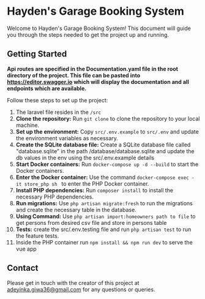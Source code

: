 <h1>Hayden's Garage Booking System</h1>

<p>Welcome to Hayden's Garage Booking System! This document will guide you through the steps needed to get the project up and running.</p>

<h2>Getting Started</h2>

<strong>Api routes  are specified in the Documentation.yaml file in the root directory of the project. This file can be pasted into https://editor.swagger.io which will display the documentation and all endpoints which are available.</strong>

<p>Follow these steps to set up the project:</p>

<ol>
    <li>The laravel file resides in the <code>/src</code></li>
    <li><strong>Clone the repository:</strong> Run <code>git clone</code> to clone the repository to your local machine.</li>
    <li><strong>Set up the environment:</strong> Copy <code>src/.env.example</code> to <code>src/.env</code> and update the environment variables as necessary.</li>
    <li><strong>Create the SQLite database file:</strong> Create a SQLite database file called "database.sqlite" in the path /database/database.sqlite and update the db values in the env using the src/.env.example details</li>
    <li><strong>Start Docker containers:</strong> Run <code>docker-compose up -d --build</code> to start the Docker containers.</li>
    <li><strong>Enter the Docker container:</strong> Use the command <code>docker-compose exec -it store_php sh </code> to enter the PHP Docker container.</li>
    <li><strong>Install PHP dependencies:</strong> Run <code>composer install</code> to install the necessary PHP dependencies.</li>
    <li><strong>Run migrations:</strong> Use <code>php artisan migrate:fresh</code> to run the migrations and create the necessary table in the database.</li>
    <li><strong>Using Command:</strong> Use <code>php artisan import:homeowners path to file</code> to get persons from desired csv file and store in persons table</li>
    <li><strong>Tests:</strong> create the src/.env.testing file and run  <code>php artisan test</code> to run the feature tests.</li>
    <li>Inside the PHP container run <code>npm install && npm run dev</code> to serve the vue app</li>
</ol>

<h2>Contact</h2>

<p>Please get in touch with the creator of this project at <a href="mailto:adeyinka.giwa36@gmail.com">adeyinka.giwa36@gmail.com</a> for any questions or queries.</p>


